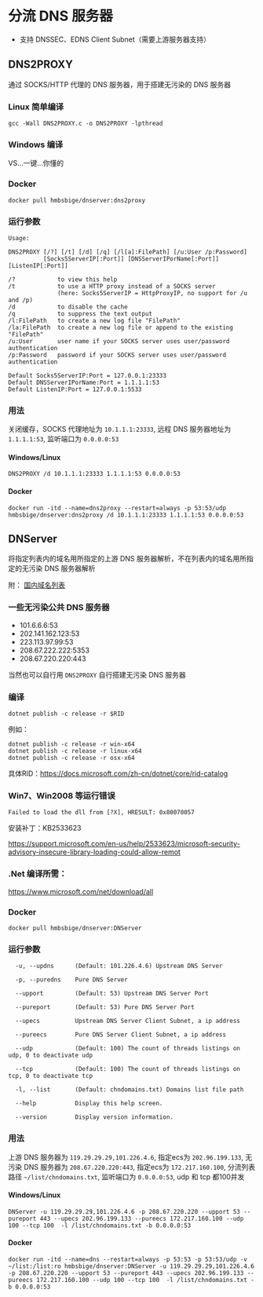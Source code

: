 # 分流 DNS 服务器

* 支持 DNSSEC、EDNS Client Subnet（需要上游服务器支持）

## DNS2PROXY

通过 SOCKS/HTTP 代理的 DNS 服务器，用于搭建无污染的 DNS 服务器

### Linux 简单编译
`gcc -Wall DNS2PROXY.c -o DNS2PROXY -lpthread`

### Windows 编译
VS...一键...你懂的

### Docker
`docker pull hmbsbige/dnserver:dns2proxy`

### 运行参数
```
Usage:

DNS2PROXY [/?] [/t] [/d] [/q] [/l[a]:FilePath] [/u:User /p:Password]
          [Socks5ServerIP[:Port]] [DNSServerIPorName[:Port]] [ListenIP[:Port]]

/?            to view this help
/t            to use a HTTP proxy instead of a SOCKS server
              (here: Socks5ServerIP = HttpProxyIP, no support for /u and /p)
/d            to disable the cache
/q            to suppress the text output
/l:FilePath   to create a new log file "FilePath"
/la:FilePath  to create a new log file or append to the existing "FilePath"
/u:User       user name if your SOCKS server uses user/password authentication
/p:Password   password if your SOCKS server uses user/password authentication

Default Socks5ServerIP:Port = 127.0.0.1:23333
Default DNSServerIPorName:Port = 1.1.1.1:53
Default ListenIP:Port = 127.0.0.1:5533
```

### 用法
关闭缓存，SOCKS 代理地址为 `10.1.1.1:23333`, 远程 DNS 服务器地址为 `1.1.1.1:53`, 监听端口为 `0.0.0.0:53`

#### Windows/Linux
```
DNS2PROXY /d 10.1.1.1:23333 1.1.1.1:53 0.0.0.0:53
```

#### Docker
```
docker run -itd --name=dns2proxy --restart=always -p 53:53/udp hmbsbige/dnserver:dns2proxy /d 10.1.1.1:23333 1.1.1.1:53 0.0.0.0:53
```

## DNServer
将指定列表内的域名用所指定的上游 DNS 服务器解析，不在列表内的域名用所指定的无污染 DNS 服务器解析

附：
[国内域名列表](https://raw.githubusercontent.com/HMBSbige/Text_Translation/master/chndomains.txt)

### 一些无污染公共 DNS 服务器
* 101.6.6.6:53
* 202.141.162.123:53
* 223.113.97.99:53
* 208.67.222.222:5353
* 208.67.220.220:443

当然也可以自行用 `DNS2PROXY` 自行搭建无污染 DNS 服务器

### 编译
```
dotnet publish -c release -r $RID
```
例如：
```
dotnet publish -c release -r win-x64
dotnet publish -c release -r linux-x64
dotnet publish -c release -r osx-x64
```
具体RID：https://docs.microsoft.com/zh-cn/dotnet/core/rid-catalog

### Win7、Win2008 等运行错误
```
Failed to load the dll from [?X], HRESULT: 0x80070057
```
安装补丁：KB2533623

https://support.microsoft.com/en-us/help/2533623/microsoft-security-advisory-insecure-library-loading-could-allow-remot

### .Net 编译所需：
https://www.microsoft.com/net/download/all

### Docker
`docker pull hmbsbige/dnserver:DNServer`

### 运行参数
```
  -u, --updns      (Default: 101.226.4.6) Upstream DNS Server

  -p, --puredns    Pure DNS Server

  --upport         (Default: 53) Upstream DNS Server Port

  --pureport       (Default: 53) Pure DNS Server Port

  --upecs          Upstream DNS Server Client Subnet, a ip address

  --pureecs        Pure DNS Server Client Subnet, a ip address

  --udp            (Default: 100) The count of threads listings on udp, 0 to deactivate udp

  --tcp            (Default: 100) The count of threads listings on tcp, 0 to deactivate tcp

  -l, --list       (Default: chndomains.txt) Domains list file path

  --help           Display this help screen.

  --version        Display version information.
```
### 用法
上游 DNS 服务器为 `119.29.29.29,101.226.4.6`, 指定ecs为 `202.96.199.133`, 无污染 DNS 服务器为 `208.67.220.220:443`, 指定ecs为 `172.217.160.100`, 分流列表路径 `~/list/chndomains.txt`, 监听端口为 `0.0.0.0:53`, udp 和 tcp 都100并发

#### Windows/Linux
```
DNServer -u 119.29.29.29,101.226.4.6 -p 208.67.220.220 --upport 53 --pureport 443 --upecs 202.96.199.133 --pureecs 172.217.160.100 --udp 100 --tcp 100  -l /list/chndomains.txt -b 0.0.0.0:53
```

#### Docker
```
docker run -itd --name=dns --restart=always -p 53:53 -p 53:53/udp -v ~/list:/list:ro hmbsbige/dnserver:DNServer -u 119.29.29.29,101.226.4.6 -p 208.67.220.220 --upport 53 --pureport 443 --upecs 202.96.199.133 --pureecs 172.217.160.100 --udp 100 --tcp 100  -l /list/chndomains.txt -b 0.0.0.0:53
```
